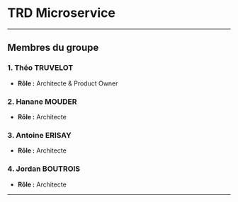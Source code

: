 # TRD Microservice

---

## Membres du groupe

### 1. Théo TRUVELOT  
- **Rôle :** Architecte & Product Owner

### 2. Hanane MOUDER
- **Rôle :** Architecte  

### 3. Antoine ERISAY  
- **Rôle :** Architecte  

### 4. Jordan BOUTROIS    
- **Rôle :** Architecte

---
